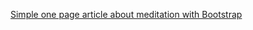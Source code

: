 
<a href="https://thirsty-wing-f335e8.netlify.app/">Simple one page article about meditation with Bootstrap</a>

